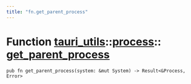 ```yaml
---
title: "fn.get_parent_process"
---
```


# Function [tauri_utils](/docs/api/rust/tauri_utils/../index.html)::​[process](/docs/api/rust/tauri_utils/index.html)::​[get_parent_process](/docs/api/rust/tauri_utils/)

    pub fn get_parent_process(system: &mut System) -> Result<&Process, Error>
